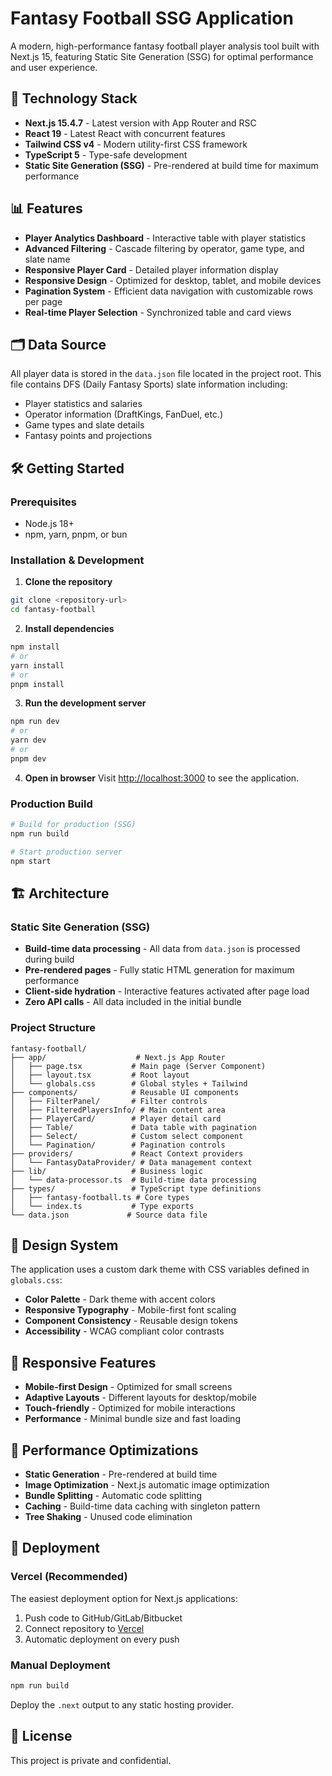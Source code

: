 # Fantasy Football SSG Application

A modern, high-performance fantasy football player analysis tool built with Next.js 15, featuring Static Site Generation (SSG) for optimal performance and user experience.

## 🚀 Technology Stack

- **Next.js 15.4.7** - Latest version with App Router and RSC
- **React 19** - Latest React with concurrent features
- **Tailwind CSS v4** - Modern utility-first CSS framework
- **TypeScript 5** - Type-safe development
- **Static Site Generation (SSG)** - Pre-rendered at build time for maximum performance

## 📊 Features

- **Player Analytics Dashboard** - Interactive table with player statistics
- **Advanced Filtering** - Cascade filtering by operator, game type, and slate name
- **Responsive Player Card** - Detailed player information display
- **Responsive Design** - Optimized for desktop, tablet, and mobile devices
- **Pagination System** - Efficient data navigation with customizable rows per page
- **Real-time Player Selection** - Synchronized table and card views

## 🗂️ Data Source

All player data is stored in the `data.json` file located in the project root. This file contains DFS (Daily Fantasy Sports) slate information including:

- Player statistics and salaries
- Operator information (DraftKings, FanDuel, etc.)
- Game types and slate details
- Fantasy points and projections

## 🛠️ Getting Started

### Prerequisites

- Node.js 18+
- npm, yarn, pnpm, or bun

### Installation & Development

1. **Clone the repository**

```bash
git clone <repository-url>
cd fantasy-football
```

2. **Install dependencies**

```bash
npm install
# or
yarn install
# or
pnpm install
```

3. **Run the development server**

```bash
npm run dev
# or
yarn dev
# or
pnpm dev
```

4. **Open in browser**
   Visit [http://localhost:3000](http://localhost:3000) to see the application.

### Production Build

```bash
# Build for production (SSG)
npm run build

# Start production server
npm start
```

## 🏗️ Architecture

### Static Site Generation (SSG)

- **Build-time data processing** - All data from `data.json` is processed during build
- **Pre-rendered pages** - Fully static HTML generation for maximum performance
- **Client-side hydration** - Interactive features activated after page load
- **Zero API calls** - All data included in the initial bundle

### Project Structure

```
fantasy-football/
├── app/                    # Next.js App Router
│   ├── page.tsx           # Main page (Server Component)
│   ├── layout.tsx         # Root layout
│   └── globals.css        # Global styles + Tailwind
├── components/            # Reusable UI components
│   ├── FilterPanel/       # Filter controls
│   ├── FilteredPlayersInfo/ # Main content area
│   ├── PlayerCard/        # Player detail card
│   ├── Table/             # Data table with pagination
│   ├── Select/            # Custom select component
│   └── Pagination/        # Pagination controls
├── providers/             # React Context providers
│   └── FantasyDataProvider/ # Data management context
├── lib/                   # Business logic
│   └── data-processor.ts  # Build-time data processing
├── types/                 # TypeScript type definitions
│   ├── fantasy-football.ts # Core types
│   └── index.ts           # Type exports
└── data.json             # Source data file
```

## 🎨 Design System

The application uses a custom dark theme with CSS variables defined in `globals.css`:

- **Color Palette** - Dark theme with accent colors
- **Responsive Typography** - Mobile-first font scaling
- **Component Consistency** - Reusable design tokens
- **Accessibility** - WCAG compliant color contrasts

## 📱 Responsive Features

- **Mobile-first Design** - Optimized for small screens
- **Adaptive Layouts** - Different layouts for desktop/mobile
- **Touch-friendly** - Optimized for mobile interactions
- **Performance** - Minimal bundle size and fast loading

## 🔧 Performance Optimizations

- **Static Generation** - Pre-rendered at build time
- **Image Optimization** - Next.js automatic image optimization
- **Bundle Splitting** - Automatic code splitting
- **Caching** - Build-time data caching with singleton pattern
- **Tree Shaking** - Unused code elimination

## 🚢 Deployment

### Vercel (Recommended)

The easiest deployment option for Next.js applications:

1. Push code to GitHub/GitLab/Bitbucket
2. Connect repository to [Vercel](https://vercel.com)
3. Automatic deployment on every push

### Manual Deployment

```bash
npm run build
```

Deploy the `.next` output to any static hosting provider.

## 📄 License

This project is private and confidential.
